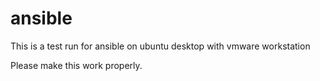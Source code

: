 # ansible

This is a test run for ansible on ubuntu desktop with vmware workstation

Please make this work properly.
